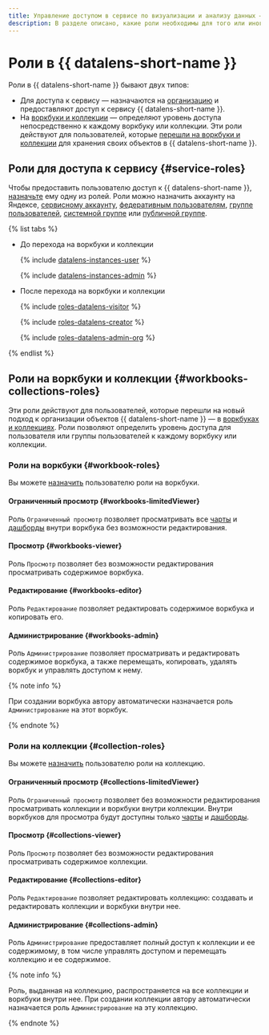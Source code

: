 ```yaml
---
title: Управление доступом в сервисе по визуализации и анализу данных — {{ datalens-full-name }}
description: В разделе описано, какие роли необходимы для того или иного действия, на какие ресурсы можно назначить роль, какие роли действуют в сервисе.
---
```


# Роли в {{ datalens-short-name }}

Роли в {{ datalens-short-name }} бывают двух типов:

* Для доступа к сервису — назначаются на [организацию](../concepts/organizations.md) и предоставляют доступ к сервису {{ datalens-short-name }}.
* На [воркбуки и коллекции](../workbooks-collections/index.md) — определяют уровень доступа непосредственно к каждому воркбуку или коллекции. Эти роли действуют для пользователей, которые [перешли на воркбуки и коллекции](../workbooks-collections/index.md#enable-workbooks) для хранения своих объектов в {{ datalens-short-name }}.

## Роли для доступа к сервису {#service-roles}

Чтобы предоставить пользователю доступ к {{ datalens-short-name }}, [назначьте](../../organization/security/index.md#add-role) ему одну из ролей. Роли можно назначить аккаунту на Яндексе, [сервисному аккаунту](../../iam/concepts/users/service-accounts.md), [федеративным пользователям](../../iam/concepts/federations.md), [группе пользователей](../../organization/operations/manage-groups.md), [системной группе](../../iam/concepts/access-control/system-group.md) или [публичной группе](../../iam/concepts/access-control/public-group.md).

{% list tabs %}

- До перехода на воркбуки и коллекции

  {% include [datalens-instances-user](../../_includes/roles-datalens-user.md) %}

  {% include [datalens-instances-admin](../../_includes/roles-datalens-admin.md) %}

- После перехода на воркбуки и коллекции

  {% include [roles-datalens-visitor](../../_includes/roles-datalens-visitor.md) %}

  {% include [roles-datalens-creator](../../_includes/roles-datalens-creator.md) %}

  {% include [roles-datalens-admin-org](../../_includes/roles-datalens-admin-org.md) %}

{% endlist %}

## Роли на воркбуки и коллекции {#workbooks-collections-roles}

Эти роли действуют для пользователей, которые перешли на новый подход к организации объектов {{ datalens-short-name }} — в [воркбуках и коллекциях](../workbooks-collections/index.md). Роли позволяют определить уровень доступа для пользователя или группы пользователей к каждому воркбуку или коллекции.

### Роли на воркбуки {#workbook-roles}

Вы можете [назначить](../workbooks-collections/security.md#wb-coll-grant) пользователю роли на воркбуки.

#### Ограниченный просмотр {#workbooks-limitedViewer}

Роль `Ограниченный просмотр` позволяет просматривать все [чарты](../concepts/chart/index.md) и [дашборды](../concepts/dashboard.md) внутри воркбука без возможности редактирования.

#### Просмотр {#workbooks-viewer}

Роль `Просмотр` позволяет без возможности редактирования просматривать содержимое воркбука.

#### Редактирование {#workbooks-editor}

Роль `Редактирование` позволяет редактировать содержимое воркбука и копировать его.

#### Администрирование {#workbooks-admin}

Роль `Администрирование` позволяет просматривать и редактировать содержимое воркбука, а также перемещать, копировать, удалять воркбук и управлять доступом к нему.

{% note info %}

При создании воркбука автору автоматически назначается роль `Администрирование` на этот воркбук.

{% endnote %}

### Роли на коллекции {#collection-roles}

Вы можете [назначить](../workbooks-collections/security.md#wb-coll-grant) пользователю роли на коллекцию.

#### Ограниченный просмотр {#collections-limitedViewer}

Роль `Ограниченный просмотр` позволяет без возможности редактирования просматривать коллекции и воркбуки внутри коллекции. Внутри воркбуков для просмотра будут доступны только [чарты](../concepts/chart/index.md) и [дашборды](../concepts/dashboard.md).

#### Просмотр {#collections-viewer}

Роль `Просмотр` позволяет без возможности редактирования просматривать содержимое коллекции.

#### Редактирование {#collections-editor}

Роль `Редактирование` позволяет редактировать коллекцию: создавать и редактировать коллекции и воркбуки внутри нее.

#### Администрирование {#collections-admin}

Роль `Администрирование` предоставляет полный доступ к коллекции и ее содержимому, в том числе управлять доступом и перемещать коллекцию и ее содержимое.

{% note info %}

Роль, выданная на коллекцию, распространяется на все коллекции и воркбуки внутри нее. При создании коллекции автору автоматически назначается роль `Администрирование` на эту коллекцию.

{% endnote %}
